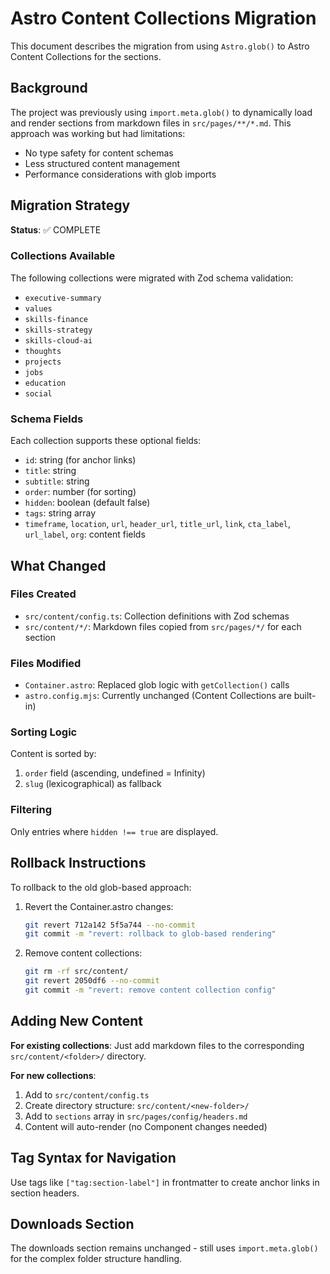# Astro Content Collections Migration

This document describes the migration from using `Astro.glob()` to Astro Content Collections for the sections.

## Background

The project was previously using `import.meta.glob()` to dynamically load and render sections from markdown files in `src/pages/**/*.md`. This approach was working but had limitations:

- No type safety for content schemas
- Less structured content management
- Performance considerations with glob imports

## Migration Strategy

**Status**: ✅ COMPLETE

### Collections Available

The following collections were migrated with Zod schema validation:

- `executive-summary`
- `values`
- `skills-finance`
- `skills-strategy`
- `skills-cloud-ai`
- `thoughts`
- `projects`
- `jobs`
- `education`
- `social`

### Schema Fields

Each collection supports these optional fields:

- `id`: string (for anchor links)
- `title`: string
- `subtitle`: string
- `order`: number (for sorting)
- `hidden`: boolean (default false)
- `tags`: string array
- `timeframe`, `location`, `url`, `header_url`, `title_url`, `link`, `cta_label`, `url_label`, `org`: content fields

## What Changed

### Files Created
- `src/content/config.ts`: Collection definitions with Zod schemas
- `src/content/*/`: Markdown files copied from `src/pages/*/` for each section

### Files Modified
- `Container.astro`: Replaced glob logic with `getCollection()` calls
- `astro.config.mjs`: Currently unchanged (Content Collections are built-in)

### Sorting Logic
Content is sorted by:
1. `order` field (ascending, undefined = Infinity)
2. `slug` (lexicographical) as fallback

### Filtering
Only entries where `hidden !== true` are displayed.

## Rollback Instructions

To rollback to the old glob-based approach:

1. Revert the Container.astro changes:
   ```bash
   git revert 712a142 5f5a744 --no-commit
   git commit -m "revert: rollback to glob-based rendering"
   ```

2. Remove content collections:
   ```bash
   git rm -rf src/content/
   git revert 2050df6 --no-commit
   git commit -m "revert: remove content collection config"
   ```

## Adding New Content

**For existing collections**: Just add markdown files to the corresponding `src/content/<folder>/` directory.

**For new collections**:
1. Add to `src/content/config.ts`
2. Create directory structure: `src/content/<new-folder>/`
3. Add to `sections` array in `src/pages/config/headers.md`
4. Content will auto-render (no Component changes needed)

## Tag Syntax for Navigation

Use tags like `["tag:section-label"]` in frontmatter to create anchor links in section headers.

## Downloads Section

The downloads section remains unchanged - still uses `import.meta.glob()` for the complex folder structure handling.
